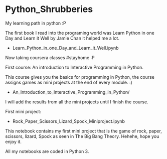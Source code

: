 # Python_Shrubberies
My learning path in python :P

The first book I read into the programing world was Learn Python in one Day and Learn it Well by Jamie Chan it helped me a lot. 

- Learn_Python_in_one_Day_and_Learn_it_Well.ipynb

Now taking coursera classes #stayhome :P

First course: An introduction to Interactive Programming in Python. 

This course gives you the basics for programming in Python, the course assigns games as mini projects at the end of every module. :) 

- An_Introduction_to_Interactive_Programming_in_Python/

I will add the results from all the mini projects until I finish the course.

First mini project: 

- Rock_Paper_Scissors_Lizard_Spock_Miniproject.ipynb

This notebook contains my first mini project that is the game of rock, paper, scissors, lizard, Spock as seen in The Big Bang Theory. Hehehe, hope you enjoy it.

All my notebooks are coded in Python 3.
